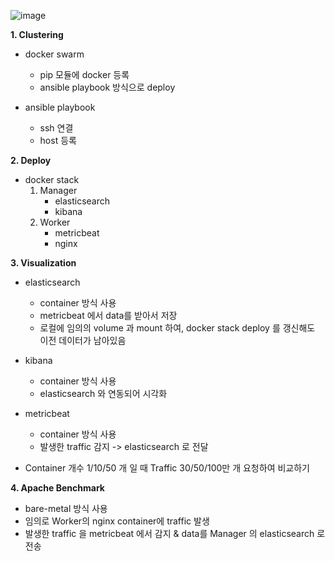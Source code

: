 ![image](https://github.com/jeilbitna/docker_toyproject/assets/96589387/9ee3f236-3b5c-4591-8206-6c1f724daf3e)


**1. Clustering**
- docker swarm
  - pip 모듈에 docker 등록
  - ansible playbook 방식으로 deploy
  
- ansible playbook
  - ssh 연결
  - host 등록


**2. Deploy**
- docker stack
  1) Manager
     - elasticsearch
     - kibana
  2) Worker
     - metricbeat
     - nginx
     
**3. Visualization**
- elasticsearch
  - container 방식 사용
  - metricbeat 에서 data를 받아서 저장
  - 로컬에 임의의 volume 과 mount 하여, docker stack deploy 를 갱신해도 이전 데이터가 남아있음
  
- kibana
  - container 방식 사용
  - elasticsearch 와 연동되어 시각화
  
- metricbeat
  - container 방식 사용
  - 발생한 traffic 감지 -> elasticsearch 로 전달
 
+ Container 개수 1/10/50 개 일 때 Traffic 30/50/100만 개 요청하여 비교하기

**4. Apache Benchmark**
- bare-metal 방식 사용
- 임의로 Worker의 nginx container에 traffic 발생
- 발생한 traffic 을 metricbeat 에서 감지 & data를 Manager 의 elasticsearch 로 전송
